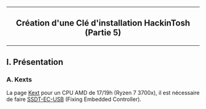 --------------------------------------------------------------------------------------------------------------------------
## <p align='center'> Création d'une Clé d'installation HackinTosh (Partie 5) </p>

--------------------------------------------------------------------------------------------------------------------------
## I. Présentation
### A. Kexts
La page [Kext](https://dortania.github.io/OpenCore-Install-Guide/ktext.html#desktop) pour un CPU AMD de 17/19h (Ryzen 7 3700x), il est nécessaire de faire [SSDT-EC-USB](https://dortania.github.io/Getting-Started-With-ACPI/Universal/ec-fix.html) (Fixing Embedded Controller).



